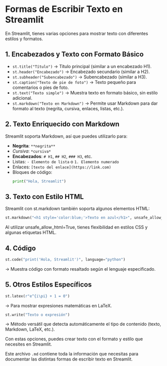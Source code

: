 # Formas de Escribir Texto en Streamlit

En Streamlit, tienes varias opciones para mostrar texto con diferentes estilos y formatos.

## 1. Encabezados y Texto con Formato Básico
- `st.title("Título")` → Título principal (similar a un encabezado H1).
- `st.header("Encabezado")` → Encabezado secundario (similar a H2).
- `st.subheader("Subencabezado")` → Subencabezado (similar a H3).
- `st.caption("Texto de pie de foto")` → Texto pequeño para comentarios o pies de foto.
- `st.text("Texto simple")` → Muestra texto en formato básico, sin estilo adicional.
- `st.markdown("Texto en Markdown")` → Permite usar Markdown para dar formato al texto (negrita, cursiva, enlaces, listas, etc.).

## 2. Texto Enriquecido con Markdown
Streamlit soporta Markdown, así que puedes utilizarlo para:

- **Negrita**: `**negrita**`
- *Cursiva*: `*cursiva*`
- **Encabezados**: `# H1`, `## H2`, `### H3`, etc.
- Listas: `- Elemento de lista` o `1. Elemento numerado`
- Enlaces: `[texto del enlace](https://link.com)`
- Bloques de código: 
  ```python
  print("Hola, Streamlit")
  ```

## 3. Texto con Estilo HTML
Streamlit con st.markdown también soporta algunos elementos HTML:

 ```python
st.markdown("<h1 style='color:blue;'>Texto en azul</h1>", unsafe_allow_html=True)
 ```

Al utilizar unsafe_allow_html=True, tienes flexibilidad en estilos CSS y algunas etiquetas HTML.

## 4. Código

 ```python 
 st.code("print('Hola, Streamlit')", language="python") 
 ```
→ Muestra código con formato resaltado según el lenguaje especificado.


## 5. Otros Estilos Específicos
  ```python
  st.latex(r"e^{i\pi} + 1 = 0")
  ```  
 → Para mostrar expresiones matemáticas en LaTeX.


  ```python
  st.write("Texto o expresión")
  ``` 
 → Método versátil que detecta automáticamente el tipo de contenido (texto, Markdown, LaTeX, etc.).

Con estas opciones, puedes crear texto con el formato y estilo que necesites en Streamlit.

Este archivo `.md` contiene toda la información que necesitas para documentar las distintas formas de escribir texto en Streamlit.
